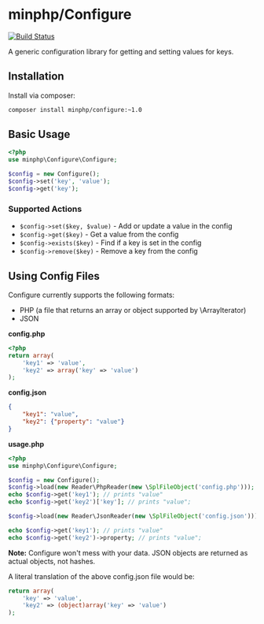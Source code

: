 # minphp/Configure

[![Build Status](https://travis-ci.org/phillipsdata/minphp-configure.svg?branch=master)](https://travis-ci.org/phillipsdata/minphp-configure)

A generic configuration library for getting and setting values for keys.

## Installation

Install via composer:

```sh
composer install minphp/configure:~1.0
```

## Basic Usage

```php
<?php
use minphp\Configure\Configure;

$config = new Configure();
$config->set('key', 'value');
$config->get('key');
```

### Supported Actions

- ```$config->set($key, $value)``` - Add or update a value in the config
- ```$config->get($key)``` - Get a value from the config
- ```$config->exists($key)``` - Find if a key is set in the config
- ```$config->remove($key)``` - Remove a key from the config

## Using Config Files

Configure currently supports the following formats:

- PHP (a file that returns an array or object supported by \ArrayIterator)
- JSON

**config.php**
```php
<?php
return array(
    'key1' => 'value',
    'key2' => array('key' => 'value')
);

```

**config.json**
```json
{
    "key1": "value",
    "key2": {"property": "value"}
}
```

**usage.php**
```php
<?php
use minphp\Configure\Configure;

$config = new Configure();
$config->load(new Reader\PhpReader(new \SplFileObject('config.php')));
echo $config->get('key1'); // prints "value"
echo $config->get('key2')['key']; // prints "value";

$config->load(new Reader\JsonReader(new \SplFileObject('config.json')));

echo $config->get('key1'); // prints "value"
echo $config->get('key2')->property; // prints "value";
```

**Note:** Configure won't mess with your data. JSON objects are returned as
actual objects, not hashes.

A literal translation of the above config.json file would be:
```php
return array(
    'key' => 'value',
    'key2' => (object)array('key' => 'value')
);
```
